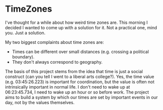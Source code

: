 # TimeZones


I've thought for a while about how weird time zones are. This morning I decided I wanted to come up with a solution for it. Not a practical one, mind you. Just a solution. 

My two biggest complaints about time zones are:
* Times can be different over small distances (e.g. crossing a political boundary).
* They don't always correspond to geography.

The basis of this project stems from the idea that time is just a social construct (can you tell I went to a liberal arts college?). Yes, the time value (e.g. 03:45:26.223) is important for coordination, but the value is often not intrinsically important in normal life. I don't need to wake up at 06:23:45.734, I need to wake up an hour or so before work. The project aims to build a system by which our times are set by important events in our day, not by the values themselves.
